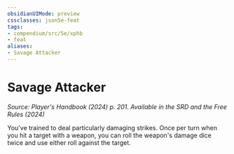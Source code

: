 ```yaml
---
obsidianUIMode: preview
cssclasses: json5e-feat
tags:
- compendium/src/5e/xphb
- feat
aliases:
- Savage Attacker
---
```

# Savage Attacker
*Source: Player's Handbook (2024) p. 201. Available in the <span title='Systems Reference Document (5.2)'>SRD</span> and the Free Rules (2024)*  

You've trained to deal particularly damaging strikes. Once per turn when you hit a target with a weapon, you can roll the weapon's damage dice twice and use either roll against the target.